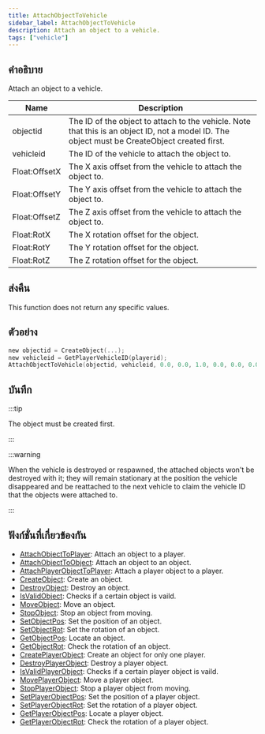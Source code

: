 ```yaml
---
title: AttachObjectToVehicle
sidebar_label: AttachObjectToVehicle
description: Attach an object to a vehicle.
tags: ["vehicle"]
---
```


## คำอธิบาย

Attach an object to a vehicle.

| Name          | Description                                                                                                                                   |
| ------------- | --------------------------------------------------------------------------------------------------------------------------------------------- |
| objectid      | The ID of the object to attach to the vehicle. Note that this is an object ID, not a model ID. The object must be CreateObject created first. |
| vehicleid     | The ID of the vehicle to attach the object to.                                                                                                |
| Float:OffsetX | The X axis offset from the vehicle to attach the object to.                                                                                   |
| Float:OffsetY | The Y axis offset from the vehicle to attach the object to.                                                                                   |
| Float:OffsetZ | The Z axis offset from the vehicle to attach the object to.                                                                                   |
| Float:RotX    | The X rotation offset for the object.                                                                                                         |
| Float:RotY    | The Y rotation offset for the object.                                                                                                         |
| Float:RotZ    | The Z rotation offset for the object.                                                                                                         |

## ส่งคืน

This function does not return any specific values.

## ตัวอย่าง

```c
new objectid = CreateObject(...);
new vehicleid = GetPlayerVehicleID(playerid);
AttachObjectToVehicle(objectid, vehicleid, 0.0, 0.0, 1.0, 0.0, 0.0, 0.0);
```

## บันทึก

:::tip

The object must be created first.

:::

:::warning

When the vehicle is destroyed or respawned, the attached objects won't be destroyed with it; they will remain stationary at the position the vehicle disappeared and be reattached to the next vehicle to claim the vehicle ID that the objects were attached to.

:::

## ฟังก์ชั่นที่เกี่ยวข้องกัน

- [AttachObjectToPlayer](AttachObjectToPlayer): Attach an object to a player.
- [AttachObjectToObject](AttachObjectToObject): Attach an object to an object.
- [AttachPlayerObjectToPlayer](AttachPlayerObjectToPlayer): Attach a player object to a player.
- [CreateObject](CreateObject): Create an object.
- [DestroyObject](DestroyObject): Destroy an object.
- [IsValidObject](IsValidObject): Checks if a certain object is vaild.
- [MoveObject](MoveObject): Move an object.
- [StopObject](StopObject): Stop an object from moving.
- [SetObjectPos](SetObjectPos): Set the position of an object.
- [SetObjectRot](SetObjectRot): Set the rotation of an object.
- [GetObjectPos](GetObjectPos): Locate an object.
- [GetObjectRot](GetObjectRot): Check the rotation of an object.
- [CreatePlayerObject](CreatePlayerObject): Create an object for only one player.
- [DestroyPlayerObject](DestroyPlayerObject): Destroy a player object.
- [IsValidPlayerObject](IsValidPlayerObject): Checks if a certain player object is vaild.
- [MovePlayerObject](MovePlayerObject): Move a player object.
- [StopPlayerObject](StopPlayerObject): Stop a player object from moving.
- [SetPlayerObjectPos](SetPlayerObjectPos): Set the position of a player object.
- [SetPlayerObjectRot](SetPlayerObjectRot): Set the rotation of a player object.
- [GetPlayerObjectPos](GetPlayerObjectPos): Locate a player object.
- [GetPlayerObjectRot](GetPlayerObjectRot): Check the rotation of a player object.
